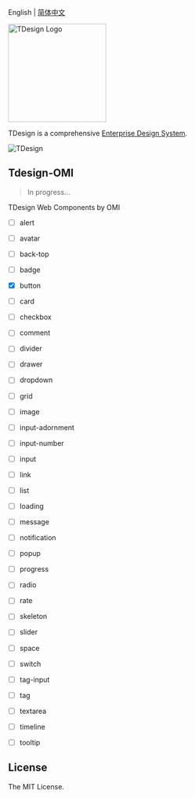 English | [简体中文](./README_CN.md)

<p>
  <a href="https://tdesign.tencent.com/" target="_blank">
    <img alt="TDesign Logo" width="200" src="https://tdesign.gtimg.com/site/TDesign.png">
  </a>
</p>

TDesign is a comprehensive [Enterprise Design System](https://tdesign.tencent.com/design/values).

![TDesign](https://user-images.githubusercontent.com/88708072/147124305-fbb74f9f-65b2-44f9-9f1c-e812ce63a547.gif)

## Tdesign-OMI

> In progress...

TDesign Web Components by OMI

- [ ] alert
- [ ] avatar
- [ ] back-top
- [ ] badge
- [x] button
- [ ] card
- [ ] checkbox
- [ ] comment
- [ ] divider
- [ ] drawer
- [ ] dropdown
- [ ] grid
- [ ] image
- [ ] input-adornment
- [ ] input-number
- [ ] input
- [ ] link
- [ ] list
- [ ] loading
- [ ] message
- [ ] notification
- [ ] popup
- [ ] progress
- [ ] radio
- [ ] rate
- [ ] skeleton
- [ ] slider
- [ ] space
- [ ] switch
- [ ] tag-input
- [ ] tag
- [ ] textarea
- [ ] timeline
- [ ] tooltip


## License

The MIT License.